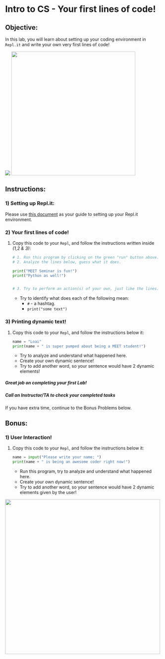 # Intro to CS - Your first lines of code!

## Objective: 
In this lab, you will learn about setting up your coding environment in `Repl.it` and write your own very first lines of code! 




[![](https://chemnitzer.linux-tage.de/2017/static/img/box/tuxel.gif)]()
<img src="https://media.giphy.com/media/cqw80XStn460U/giphy.gif" width=400>


## Instructions:

### 1) Setting up Repl.it:
Please use [this document](https://github.com/meet-projects/Y1-Seminar2020-Labs/blob/master/replit-setup.md) as your guide to setting up your Repl.it environment.


### 2) Your first lines of code!

1. Copy this code to your `Repl`, and follow the instructions written inside *(1,2 & 3)*:
    ```python
    # 1. Run this program by clicking on the green "run" button above.
    # 2. Analyze the lines below, guess what it does.

    print("MEET Seminar is fun!")
    print("Python as well!")


    # 3. Try to perform an action(s) of your own, just like the lines.
    ```
    - Try to identify what does each of the following mean:
        - `#` - a hashtag.
        - `print("some text")`

### 3) Printing dynamic text!
1. Copy this code to your `Repl`, and follow the instructions below it:
    ```python
    name = "Loai"
    print(name + " is super pumped about being a MEET student!")
    ```
    - Try to analyze and understand what happened here.
    - Create your own dynamic sentence!
    - Try to add another word, so your sentence would have 2 dynamic elements! 



##### Great job on completing your first Lab!
##### Call an Instructor/TA to check your completed tasks
 
 
If you have extra time, continue to the Bonus Problems below.


 
## Bonus:


### 1) User Interaction!
1. Copy this code to your `Repl`, and follow the instructions below it:
    ```python
    name = input("Please write your name: ")
    print(name + " is being an awesome coder right now!")
    ```
    - Run this program, try to analyze and understand what happened here.
    - Create your own dynamic sentence!
    - Try to add another word, so your sentence would have 2 dynamic elements given by the user! 



<img src="https://cdn.dribbble.com/users/94656/screenshots/1141726/terminal2.gif" width="500">

